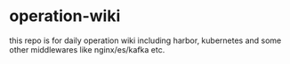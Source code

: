 # operation-wiki
this repo is for daily operation wiki including harbor, kubernetes and some other middlewares like nginx/es/kafka etc.
